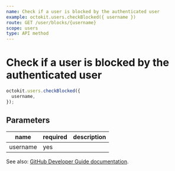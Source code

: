 ```yaml
---
name: Check if a user is blocked by the authenticated user
example: octokit.users.checkBlocked({ username })
route: GET /user/blocks/{username}
scope: users
type: API method
---
```


# Check if a user is blocked by the authenticated user

```js
octokit.users.checkBlocked({
  username,
});
```

## Parameters

<table>
  <thead>
    <tr>
      <th>name</th>
      <th>required</th>
      <th>description</th>
    </tr>
  </thead>
  <tbody>
    <tr><td>username</td><td>yes</td><td>

</td></tr>
  </tbody>
</table>

See also: [GitHub Developer Guide documentation](https://docs.github.com/rest/reference/users#check-if-a-user-is-blocked-by-the-authenticated-user).
